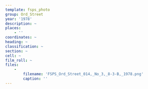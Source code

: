 ```yaml
---
template: fsps_photo
group: Ord_Street
year: '1978'
description: ~
places:
    - ''
coordinates: ~
heading: ~
classification: ~
section: ~
cell: ~
film_roll: ~
files:
    -
        filename: 'FSPS_Ord_Street_014,_No_3,_8-3-B,_1978.png'
        caption: ''
---
```

